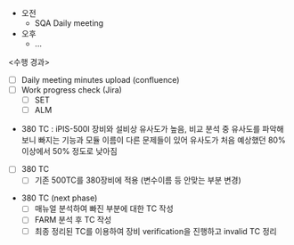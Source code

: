 - 오전
	- SQA Daily meeting
- 오후
	- ...

<수행 경과>
- [ ] Daily meeting minutes upload (confluence)
- [ ] Work progress check (Jira)
	- [ ] SET
	- [ ] ALM

- 380 TC : iPIS-500I 장비와 설비상 유사도가 높음, 비교 분석 중 유사도를 파악해보니 빠지는 기능과 모듈 이름이 다른 문제들이 있어 유사도가 처음 예상했던 80% 이상에서 50% 정도로 낮아짐

- [ ] 380 TC
	- [ ] 기존 500TC를 380장비에 적용 (변수이름 등 안맞는 부분 변경)

- 380 TC (next phase)
	- [ ] 매뉴얼 분석하여 빠진 부분에 대한 TC 작성
	- [ ] FARM 분석 후 TC 작성
	- [ ] 최종 정리된 TC를 이용하여 장비 verification을 진행하고 invalid TC 정리